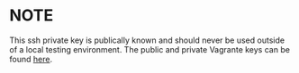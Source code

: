 # NOTE

This ssh private key is publically known and should never be used outside of a
local testing environment. The public and private Vagrante keys can be found
[here](https://github.com/hashicorp/vagrant/tree/master/keys).